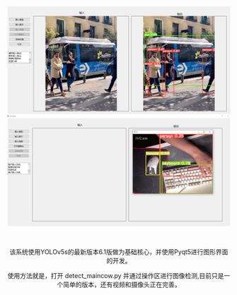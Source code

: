 <div align="center">
<p>
   
   <img width="850" src="https://github.com/Deoncn/yolo_pyqt5/blob/master/many/img/image1.png">
   <img width="850" src="https://github.com/Deoncn/yolo_pyqt5/blob/master/many/img/image2.png">
</p>
<br>
<p>
该系统使用YOLOv5s的最新版本6.1版做为基础核心，并使用Pyqt5进行图形界面的开发。
</p>
<p>
使用方法就是，打开 detect_maincow.py 并通过操作区进行图像检测,目前只是一个简单的版本，还有视频和摄像头正在完善。
</p>
</div>
